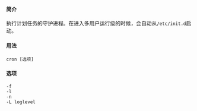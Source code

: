 #### 简介

执行计划任务的守护进程。在进入多用户运行级的时候，会自动从`/etc/init.d`启动。

#### 用法

```
cron [选项]
```

#### 选项

```
-f
-l
-n
-L loglevel
```